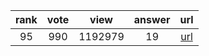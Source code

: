 
| rank | vote | view | answer | url |
|:-:|:-:|:-:|:-:|:-:|
|95|990|1192979|19| [url](http://stackoverflow.com/questions/9942594/unicodeencodeerror-ascii-codec-cant-encode-character-u-xa0-in-position-20) |
